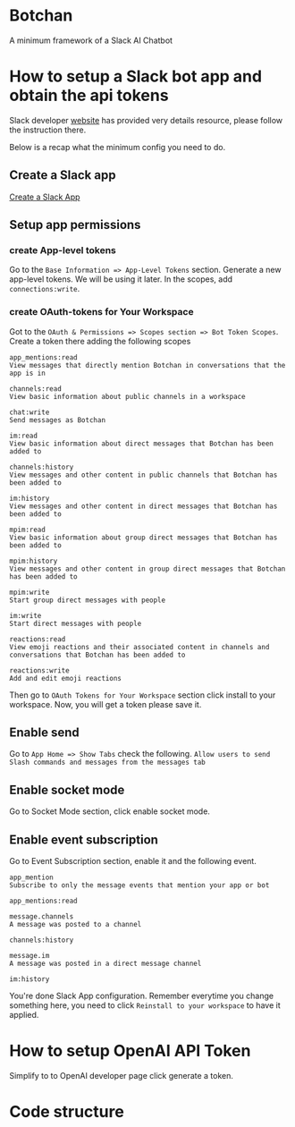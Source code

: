 # Botchan


A minimum framework of a Slack AI Chatbot


# How to setup a Slack bot app and obtain the api tokens

Slack developer [website](https://api.slack.com/start) has provided very details resource, please follow the instruction there. 

Below is a recap what the minimum config you need to do.

## Create a Slack app

[Create a Slack App](https://api.slack.com/start)

## Setup app permissions

### create App-level tokens
Go to the `Base Information => App-Level Tokens` section. Generate a new app-level tokens. We will be using it later.
In the scopes, add `connections:write`.

### create OAuth-tokens for Your Workspace
Got to the `OAuth & Permissions => Scopes section => Bot Token Scopes`. Create a token there adding the following scopes

```
app_mentions:read
View messages that directly mention Botchan in conversations that the app is in

channels:read
View basic information about public channels in a workspace

chat:write
Send messages as Botchan

im:read
View basic information about direct messages that Botchan has been added to

channels:history
View messages and other content in public channels that Botchan has been added to

im:history
View messages and other content in direct messages that Botchan has been added to

mpim:read
View basic information about group direct messages that Botchan has been added to

mpim:history
View messages and other content in group direct messages that Botchan has been added to

mpim:write
Start group direct messages with people

im:write
Start direct messages with people

reactions:read
View emoji reactions and their associated content in channels and conversations that Botchan has been added to

reactions:write
Add and edit emoji reactions
```

Then go to `OAuth Tokens for Your Workspace` section click install to your workspace.
Now, you will get a token please save it.

## Enable send

Go to `App Home => Show Tabs` check the following.
`Allow users to send Slash commands and messages from the messages tab`

## Enable socket mode
Go to Socket Mode section, click enable socket mode.


## Enable event subscription

Go to Event Subscription section, enable it and the following event.
```
app_mention
Subscribe to only the message events that mention your app or bot

app_mentions:read

message.channels
A message was posted to a channel

channels:history

message.im
A message was posted in a direct message channel

im:history
```

You're done Slack App configuration. Remember everytime you change something here, you need to click `Reinstall to your workspace` to have it applied.


# How to setup OpenAI API Token

Simplify to to OpenAI developer page click generate a token.


# Code structure 



